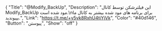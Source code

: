 {
"Title": "@Modify_BackUp",
"Description": "این فیلترشکن توسط کانال Modify_BackUp مود شده است.\nبرای برنامه های مود شده بیشتر به کانال ما بپیوندید.",
"Link": "https://t.me/+y5vk8RxhU4tjYjVk",
"Color": "#40d146",
"Button": "پیوستن",
"Show": "off"
}
